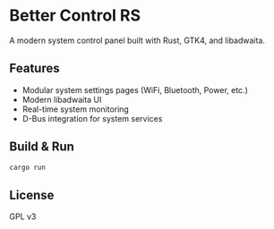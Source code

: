 # Better Control RS

A modern system control panel built with Rust, GTK4, and libadwaita.

## Features
- Modular system settings pages (WiFi, Bluetooth, Power, etc.)
- Modern libadwaita UI
- Real-time system monitoring
- D-Bus integration for system services

## Build & Run
```sh
cargo run
```

## License
GPL v3
